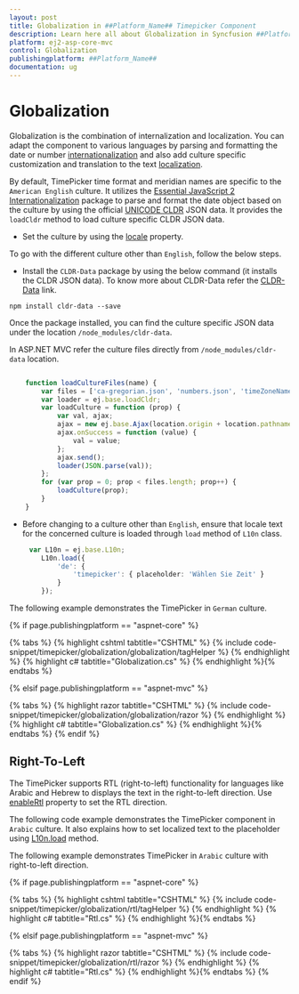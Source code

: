 ```yaml
---
layout: post
title: Globalization in ##Platform_Name## Timepicker Component
description: Learn here all about Globalization in Syncfusion ##Platform_Name## Timepicker component of Syncfusion Essential JS 2 and more.
platform: ej2-asp-core-mvc
control: Globalization
publishingplatform: ##Platform_Name##
documentation: ug
---
```



# Globalization

Globalization is the combination of internalization and localization. You can adapt the component to various languages by parsing and formatting the date or
number [internationalization](../common/internationalization/) and also add culture specific customization and translation to the text [localization](../common/localization/).

By default, TimePicker time format and meridian names are specific to the `American English` culture. It utilizes the [Essential JavaScript 2 Internationalization](../common/internationalization) package to parse and format the date object based on the culture by using the official [UNICODE CLDR](http://cldr.unicode.org/) JSON data. It provides the `loadCldr` method to load culture specific CLDR JSON data.

* Set the culture by using the [locale](https://help.syncfusion.com/cr/aspnetcore-js2/Syncfusion.EJ2.Calendars.TimePicker.html#Syncfusion_EJ2_Calendars_TimePicker_Locale) property.

To go with the different culture other than `English`, follow the below steps.

* Install the `CLDR-Data` package by using the below command (it installs the CLDR JSON data). To know more about CLDR-Data refer the [CLDR-Data](https://cldr.unicode.org/index/cldr-spec/cldr-json-bindings) link.

```
npm install cldr-data --save
```

Once the package installed, you can find the culture specific JSON data under the location `/node_modules/cldr-data`.

In ASP.NET MVC refer the culture files directly from `/node_modules/cldr-data` location.

```typescript

    function loadCultureFiles(name) {
        var files = ['ca-gregorian.json', 'numbers.json', 'timeZoneNames.json'];
        var loader = ej.base.loadCldr;
        var loadCulture = function (prop) {
            var val, ajax;
            ajax = new ej.base.Ajax(location.origin + location.pathname + '/../../node_modules/cldr-data/main/' + name + '/' + files[prop], 'GET', false);
            ajax.onSuccess = function (value) {
                val = value;
            };
            ajax.send();
            loader(JSON.parse(val));
        };
        for (var prop = 0; prop < files.length; prop++) {
            loadCulture(prop);
        }
    }

```

* Before changing to a culture other than `English`, ensure that locale text for the concerned culture is loaded through `load` method of `L10n` class.

```typescript
     var L10n = ej.base.L10n;
        L10n.load({
            'de': {
                'timepicker': { placeholder: 'Wählen Sie Zeit' }
            }
        });
```

The following example demonstrates the TimePicker in `German` culture.

{% if page.publishingplatform == "aspnet-core" %}

{% tabs %}
{% highlight cshtml tabtitle="CSHTML" %}
{% include code-snippet/timepicker/globalization/globalization/tagHelper %}
{% endhighlight %}
{% highlight c# tabtitle="Globalization.cs" %}
{% endhighlight %}{% endtabs %}

{% elsif page.publishingplatform == "aspnet-mvc" %}

{% tabs %}
{% highlight razor tabtitle="CSHTML" %}
{% include code-snippet/timepicker/globalization/globalization/razor %}
{% endhighlight %}
{% highlight c# tabtitle="Globalization.cs" %}
{% endhighlight %}{% endtabs %}
{% endif %}



## Right-To-Left

The TimePicker supports RTL (right-to-left) functionality for languages like Arabic and Hebrew to displays the text in the right-to-left direction. Use [enableRtl](https://help.syncfusion.com/cr/aspnetcore-js2/Syncfusion.EJ2.Calendars.TimePicker.html#Syncfusion_EJ2_Calendars_TimePicker_EnableRtl) property to set the RTL direction.

The following code example demonstrates the TimePicker component in `Arabic` culture. It also explains how to set localized text to the placeholder using [L10n.load](http://ej2.syncfusion.com/documentation/base/api/l10n/) method.

The following example demonstrates TimePicker in `Arabic` culture with right-to-left direction.

{% if page.publishingplatform == "aspnet-core" %}

{% tabs %}
{% highlight cshtml tabtitle="CSHTML" %}
{% include code-snippet/timepicker/globalization/rtl/tagHelper %}
{% endhighlight %}
{% highlight c# tabtitle="Rtl.cs" %}
{% endhighlight %}{% endtabs %}

{% elsif page.publishingplatform == "aspnet-mvc" %}

{% tabs %}
{% highlight razor tabtitle="CSHTML" %}
{% include code-snippet/timepicker/globalization/rtl/razor %}
{% endhighlight %}
{% highlight c# tabtitle="Rtl.cs" %}
{% endhighlight %}{% endtabs %}
{% endif %}


